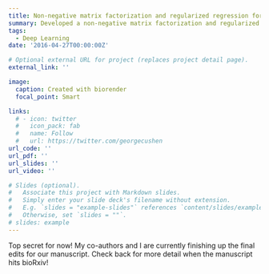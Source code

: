 ```yaml
---
title: Non-negative matrix factorization and regularized regression for drug development
summary: Developed a non-negative matrix factorization and regularized regression based model for deconvoluting signals driven by biological perturbations in multiplexed experiments with high-dimensional measurements. Applied this approach to nominate biological factors that drive pancreatic cancer.
tags:
  - Deep Learning
date: '2016-04-27T00:00:00Z'

# Optional external URL for project (replaces project detail page).
external_link: ''

image:
  caption: Created with biorender
  focal_point: Smart

links:
  # - icon: twitter
  #   icon_pack: fab
  #   name: Follow
  #   url: https://twitter.com/georgecushen
url_code: ''
url_pdf: ''
url_slides: ''
url_video: ''

# Slides (optional).
#   Associate this project with Markdown slides.
#   Simply enter your slide deck's filename without extension.
#   E.g. `slides = "example-slides"` references `content/slides/example-slides.md`.
#   Otherwise, set `slides = ""`.
# slides: example
---
```


Top secret for now! My co-authors and I are currently finishing up the final edits for our manuscript. Check back for more detail when the manuscript hits bioRxiv!
